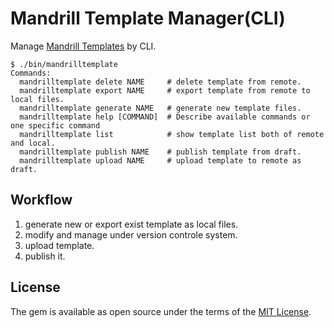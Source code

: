 # Mandrill Template Manager(CLI)

Manage [Mandrill Templates](https://mandrillapp.com/api/docs/templates.ruby.html) by CLI.

```
$ ./bin/mandrilltemplate 
Commands:
  mandrilltemplate delete NAME     # delete template from remote.
  mandrilltemplate export NAME     # export template from remote to local files.
  mandrilltemplate generate NAME   # generate new template files.
  mandrilltemplate help [COMMAND]  # Describe available commands or one specific command
  mandrilltemplate list            # show template list both of remote and local.
  mandrilltemplate publish NAME    # publish template from draft.
  mandrilltemplate upload NAME     # upload template to remote as draft.
```

## Workflow

1. generate new or export exist template as local files.
2. modify and manage under version controle system.
3. upload template.
4. publish it.


## License

The gem is available as open source under the terms of the [MIT License](http://opensource.org/licenses/MIT).

